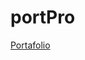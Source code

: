 # portPro

[Portafolio](https://github.com/megagringa/portPro/blob/main/flip-book/flip-book/index.html)
